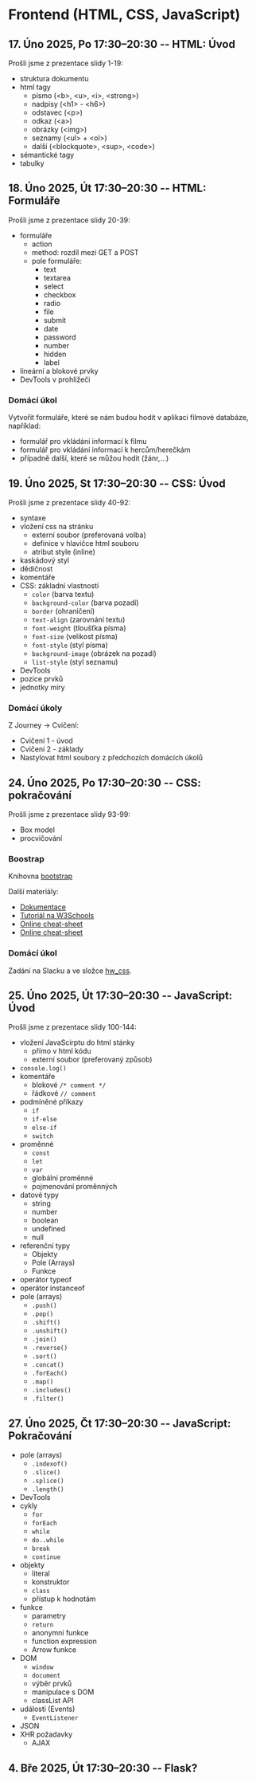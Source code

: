 # Frontend (HTML, CSS, JavaScript)

## 17. Úno 2025, Po 17:30–20:30 -- HTML: Úvod
Prošli jsme z prezentace slidy 1-19: 
- struktura dokumentu
- html tagy
  - písmo (\<b>, \<u>, \<i>, \<strong>) 
  - nadpisy (\<h1> - \<h6>)
  - odstavec (\<p>)
  - odkaz (\<a>)
  - obrázky (\<img>)
  - seznamy (\<ul> + \<ol>)
  - další (\<blockquote>, \<sup>, \<code>)
- sémantické tagy
- tabulky

## 18. Úno 2025, Út 17:30–20:30 -- HTML: Formuláře
Prošli jsme z prezentace slidy 20-39:
- formuláře
  - action
  - method: rozdíl mezi GET a POST
  - pole formuláře:
    - text
    - textarea
    - select
    - checkbox
    - radio
    - file
    - submit
    - date
    - password
    - number
    - hidden
    - label
- lineární a blokové prvky
- DevTools v prohlížeči

### Domácí úkol
Vytvořit formuláře, které se nám budou hodit v aplikaci filmové databáze, například:
- formulář pro vkládání informací k filmu
- formulář pro vkládání informací k hercům/herečkám
- případně další, které se můžou hodit (žánr,...)

## 19. Úno 2025, St 17:30–20:30 -- CSS: Úvod
Prošli jsme z prezentace slidy 40-92:
- syntaxe
- vložení css na stránku
  - externí soubor (preferovaná volba)
  - definice v hlavičce html souboru
  - atribut style (inline)
- kaskádový styl
- dědičnost
- komentáře
- CSS: základní vlastnosti
  - `color` (barva textu)
  - `background-color` (barva pozadí)
  - `border` (ohraničení)
  - `text-align` (zarovnání textu)
  - `font-weight` (tloušťka písma)
  - `font-size` (velikost písma)
  - `font-style` (styl písma)
  - `background-image` (obrázek na pozadí)
  - `list-style` (styl seznamu)
- DevTools 
- pozice prvků
- jednotky míry

### Domácí úkoly
Z Journey -> Cvičení:
- Cvičení 1 - úvod
- Cvičení 2 - základy
- Nastylovat html soubory z předchozích domácích úkolů 

## 24. Úno 2025, Po 17:30–20:30 -- CSS: pokračování
Prošli jsme z prezentace slidy 93-99:
- Box model
- procvičování

### Boostrap
Knihovna [bootstrap](https://getbootstrap.com/)

Další materiály:
- [Dokumentace](https://getbootstrap.com/docs/5.0/content/typography/)
- [Tutoriál na W3Schools](https://www.w3schools.com/bootstrap/default.asp)
- [Online cheat-sheet](https://bootstrap-cheatsheet.themeselection.com/)
- [Online cheat-sheet](https://www.shecodes.io/cheatsheets/bootstrap)

### Domácí úkol
Zadání na Slacku a ve složce [hw_css](hw_css).

## 25. Úno 2025, Út 17:30–20:30 -- JavaScript: Úvod
Prošli jsme z prezentace slidy 100-144:
- vložení JavaScirptu do html stánky
  - přímo v html kódu
  - externí soubor (preferovaný způsob)
- `console.log()`
- komentáře
  - blokové `/* comment */`
  - řádkové `// comment`
- podmíněné příkazy
  - `if`
  - `if-else`
  - `else-if`
  - `switch`
- proměnné
  - `const`
  - `let`
  - `var`
  - globální proměnné
  - pojmenování proměnných
- datové typy
  - string
  - number
  - boolean
  - undefined
  - null
- referenční typy
  - Objekty
  - Pole (Arrays)
  - Funkce
- operátor typeof 
- operátor instanceof
- pole (arrays)
  - `.push()`
  - `.pop()`
  - `.shift()`
  - `.unshift()`
  - `.join()`
  - `.reverse()`
  - `.sort()`
  - `.concat()`
  - `.forEach()`
  - `.map()`
  - `.includes()`
  - `.filter()`

## 27. Úno 2025, Čt 17:30–20:30 -- JavaScript: Pokračování
- pole (arrays)
  - `.indexof()`
  - `.slice()`
  - `.splice()`
  - `.length()`
- DevTools
- cykly
  - `for`
  - `forEach`
  - `while`
  - `do..while`
  - `break`
  - `continue`
- objekty
  - literal
  - konstruktor
  - `class`
  - přístup k hodnotám
- funkce
  - parametry
  - `return`
  - anonymní funkce
  - function expression
  - Arrow funkce
- DOM
  - `window`
  - `document`
  - výběr prvků
  - manipulace s DOM
  - classList API
- události (Events)
  - `EventListener`
- JSON
- XHR požadavky
  - AJAX 

## 4. Bře 2025, Út 17:30–20:30 -- Flask?
